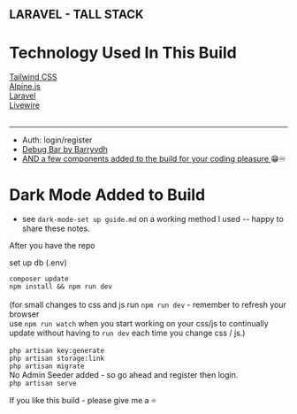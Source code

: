 ## LARAVEL - TALL STACK
<h1>Technology Used In This Build</h1>
<a href="https://tailwindcss.com">Tailwind CSS</a> 
<br>
<a href="https://github.com/alpinejs/alpine">Alpine.js</a> 
<br>
<a href="https://laravel.com">Laravel</a> 
<br>
<a href="https://laravel-livewire.com">Livewire</a> 
<br>
<br>
<hr>

* Auth: login/register
* <a href="https://github.com/barryvdh/laravel-debugbar"> Debug Bar by Barryvdh </a>
* <a href="https://github.com/AiFxApp"> AND a few components added to the build for your coding pleasure </a> 😁♾️

# Dark Mode Added to Build
* see `dark-mode-set up guide.md` on a working method I used -- happy to share these notes. 

After you have the repo

set up db (.env)

`composer update` 
<br>
`npm install && npm run dev` 
<br><br>
(for small changes to css and js run `npm run dev` - remember to refresh your browser 
<br>
use `npm run watch` when you start working on your css/js to continually update without having to `run dev` each time you change css / js.) 
<br><br>
`php artisan key:generate` 
<br>
`php artisan storage:link` 
<br>
`php artisan migrate` 
<br>
No Admin Seeder added - so go ahead and register then login. 
<br>
`php artisan serve` 
<br>
    
 If you like this build - please give me a ⭐




